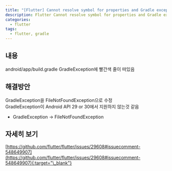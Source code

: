 ```yaml
---
title: "[Flutter] Cannot resolve symbol for properties and Gradle exception"
description: Flutter Cannot resolve symbol for properties and Gradle exception
categories:
  - flutter
tags:
  - flutter, gradle
---
```


## 내용

android/app/build.gradle
GradleException에 빨간색 줄이 떠있음

## 해결방안

GradleException을 FileNotFoundException으로 수정  
GradleException이 Android API 29 or 30에서 지원하지 않는것 같음

- GradleException -> FileNotFoundException

## 자세히 보기

[https://github.com/flutter/flutter/issues/29608#issuecomment-548649907](https://github.com/flutter/flutter/issues/29608#issuecomment-548649907){:target="\_blank"}
